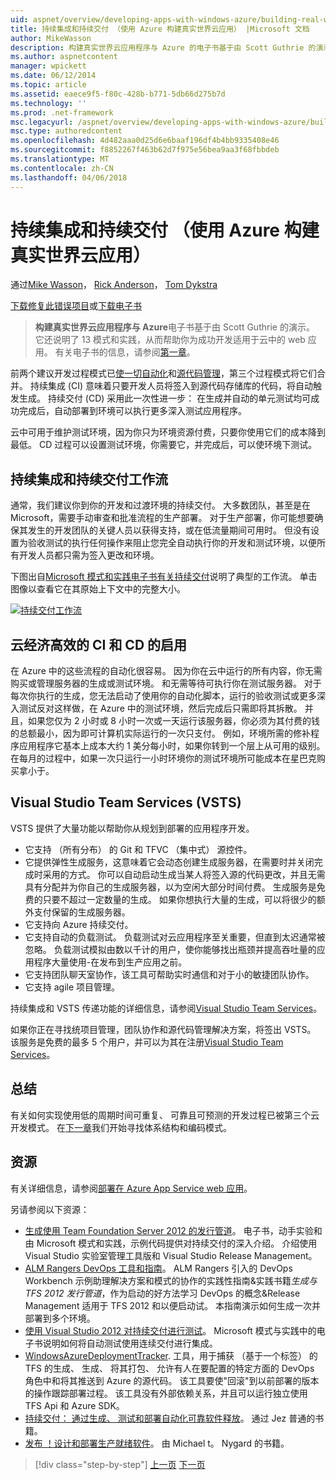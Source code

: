 ```yaml
---
uid: aspnet/overview/developing-apps-with-windows-azure/building-real-world-cloud-apps-with-windows-azure/continuous-integration-and-continuous-delivery
title: 持续集成和持续交付 （使用 Azure 构建真实世界云应用） |Microsoft 文档
author: MikeWasson
description: 构建真实世界云应用程序与 Azure 的电子书基于由 Scott Guthrie 的演示。 它还说明了 13 模式和实践，他可以...
ms.author: aspnetcontent
manager: wpickett
ms.date: 06/12/2014
ms.topic: article
ms.assetid: eaece9f5-f80c-428b-b771-5db66d275b7d
ms.technology: ''
ms.prod: .net-framework
msc.legacyurl: /aspnet/overview/developing-apps-with-windows-azure/building-real-world-cloud-apps-with-windows-azure/continuous-integration-and-continuous-delivery
msc.type: authoredcontent
ms.openlocfilehash: 4d482aaa0d25d6e6baaf196df4b4bb9335408e46
ms.sourcegitcommit: f8852267f463b62d7f975e56bea9aa3f68fbbdeb
ms.translationtype: MT
ms.contentlocale: zh-CN
ms.lasthandoff: 04/06/2018
---
```

<a name="continuous-integration-and-continuous-delivery-building-real-world-cloud-apps-with-azure"></a>持续集成和持续交付 （使用 Azure 构建真实世界云应用）
====================
通过[Mike Wasson](https://github.com/MikeWasson)， [Rick Anderson](https://github.com/Rick-Anderson)， [Tom Dykstra](https://github.com/tdykstra)

[下载修复此错误项目](http://code.msdn.microsoft.com/Fix-It-app-for-Building-cdd80df4)或[下载电子书](http://blogs.msdn.com/b/microsoft_press/archive/2014/07/23/free-ebook-building-cloud-apps-with-microsoft-azure.aspx)

> **构建真实世界云应用程序与 Azure**电子书基于由 Scott Guthrie 的演示。 它还说明了 13 模式和实践，从而帮助你为成功开发适用于云中的 web 应用。 有关电子书的信息，请参阅[第一章](introduction.md)。


前两个建议开发过程模式已[使一切自动化](automate-everything.md)和[源代码管理](source-control.md)，第三个过程模式将它们合并。 持续集成 (CI) 意味着只要开发人员将签入到源代码存储库的代码，将自动触发生成。 持续交付 (CD) 采用此一次性进一步： 在生成并自动的单元测试均可成功完成后，自动部署到环境可以执行更多深入测试应用程序。

云中可用于维护测试环境，因为你只为环境资源付费，只要你使用它们的成本降到最低。 CD 过程可以设置测试环境，你需要它，并完成后，可以使环境下测试。

## <a name="continuous-integration-and-continuous-delivery-workflow"></a>持续集成和持续交付工作流

通常，我们建议你到你的开发和过渡环境的持续交付。 大多数团队，甚至是在 Microsoft，需要手动审查和批准流程的生产部署。 对于生产部署，你可能想要确保其发生的开发团队的关键人员以获得支持，或在低流量期间可用时。 但没有设置为验收测试的执行任何操作来阻止您完全自动执行你的开发和测试环境，以便所有开发人员都只需为签入更改和环境。

下图出自[Microsoft 模式和实践电子书有关持续交付](http://aka.ms/ReleasePipeline)说明了典型的工作流。 单击图像以查看它在其原始上下文中的完整大小。

[![持续交付工作流](continuous-integration-and-continuous-delivery/_static/image1.png)](https://msdn.microsoft.com/library/dn449955.aspx)

## <a name="how-the-cloud-enables-cost-effective-ci-and-cd"></a>云经济高效的 CI 和 CD 的启用

在 Azure 中的这些流程的自动化很容易。 因为你在云中运行的所有内容，你无需购买或管理服务器的生成或测试环境。 和无需等待可执行你在测试服务器。 对于每次你执行的生成，您无法启动了使用你的自动化脚本，运行的验收测试或更多深入测试反对这样做，在 Azure 中的测试环境，然后完成后只需即将其拆散。 并且，如果您仅为 2 小时或 8 小时一次或一天运行该服务器，你必须为其付费的钱的总额最小，因为即可计算机实际运行的一次只支付。 例如，环境所需的修补程序应用程序它基本上成本大约 1 美分每小时，如果你转到一个层上从可用的级别。 在每月的过程中，如果一次只运行一小时环境你的测试环境所可能成本在星巴克购买拿小于。

## <a name="visual-studio-team-services-vsts"></a>Visual Studio Team Services (VSTS)

VSTS 提供了大量功能以帮助你从规划到部署的应用程序开发。

- 它支持 （所有分布） 的 Git 和 TFVC （集中式） 源控件。
- 它提供弹性生成服务，这意味着它会动态创建生成服务器，在需要时并关闭完成时采用的方式。 你可以自动启动生成当某人将签入源的代码更改，并且无需具有分配并为你自己的生成服务器，以为空闲大部分时间付费。 生成服务是免费的只要不超过一定数量的生成。 如果你想执行大量的生成，可以将很少的额外支付保留的生成服务器。
- 它支持向 Azure 持续交付。
- 它支持自动的负载测试。 负载测试对云应用程序至关重要，但直到太迟通常被忽略。 负载测试模拟由数以千计的用户，使你能够找出瓶颈并提高吞吐量的应用程序大量使用-在发布到生产应用之前。
- 它支持团队聊天室协作，该工具可帮助实时通信和对于小的敏捷团队协作。
- 它支持 agile 项目管理。


持续集成和 VSTS 传递功能的详细信息，请参阅[Visual Studio Team Services](https://www.visualstudio.com/team-services/)。

如果你正在寻找统项目管理，团队协作和源代码管理解决方案，将签出 VSTS。 该服务是免费的最多 5 个用户，并可以为其在注册[Visual Studio Team Services](https://www.visualstudio.com/team-services/)。

## <a name="summary"></a>总结

有关如何实现使用低的周期时间可重复、 可靠且可预测的开发过程已被第三个云开发模式。 在[下一章](web-development-best-practices.md)我们开始寻找体系结构和编码模式。

## <a name="resources"></a>资源

有关详细信息，请参阅[部署在 Azure App Service web 应用](https://azure.microsoft.com/documentation/articles/web-sites-deploy/)。

另请参阅以下资源：

- [生成使用 Team Foundation Server 2012 的发行管道](http://aka.ms/ReleasePipeline)。 电子书，动手实验和由 Microsoft 模式和实践，示例代码提供对持续交付的深入介绍。 介绍使用 Visual Studio 实验室管理工具版和 Visual Studio Release Management。
- [ALM Rangers DevOps 工具和指南](https://aka.ms/vsarsolutions/)。 ALM Rangers 引入的 DevOps Workbench 示例助理解决方案和模式的协作的实践性指南&amp;实践书籍*生成与 TFS 2012 发行管道*，作为启动的好方法学习 DevOps 的概念&amp;Release Management 适用于 TFS 2012 和以便启动试。 本指南演示如何生成一次并部署到多个环境。
- [使用 Visual Studio 2012 对持续交付进行测试](https://msdn.microsoft.com/library/jj159345.aspx)。 Microsoft 模式与实践中的电子书说明如何将自动测试使用连续交付进行集成。
- [WindowsAzureDeploymentTracker](https://github.com/RyanTBerry/WindowsAzureDeploymentTracker). 工具，用于捕获 （基于一个标签） 的 TFS 的生成、 生成、 将其打包、 允许有人在要配置的特定方面的 DevOps 角色中和将其推送到 Azure 的源代码。 该工具要使"回滚"到以前部署的版本的操作跟踪部署过程。 该工具没有外部依赖关系，并且可以运行独立使用 TFS Api 和 Azure SDK。
- [持续交付： 通过生成、 测试和部署自动化可靠软件释放](https://www.amazon.com/Continuous-Delivery-Deployment-Automation-Addison-Wesley/dp/0321601912/ref=sr_1_1?s=books&amp;ie=UTF8&amp;qid=1377126361)。 通过 Jez 普通的书籍。
- [发布 ！设计和部署生产就绪软件](https://www.amazon.com/Release-It-Production-Ready-Pragmatic-Programmers/dp/0978739213)。 由 Michael t。 Nygard 的书籍。

> [!div class="step-by-step"]
> [上一页](source-control.md)
> [下一页](web-development-best-practices.md)
